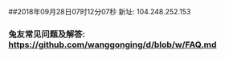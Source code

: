 ##2018年09月28日07时12分07秒 新址: 104.248.252.153
### 兔友常见问题及解答: https://github.com/wanggonging/d/blob/w/FAQ.md
